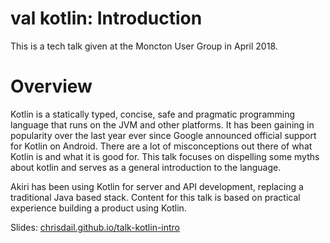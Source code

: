 # val kotlin: Introduction

This is a tech talk given at the Moncton User Group in April 2018.

# Overview

Kotlin is a statically typed, concise, safe and pragmatic programming language that runs on the JVM and other platforms. It has been gaining in popularity over the last year ever since Google announced official support for Kotlin on Android. There are a lot of misconceptions out there of what Kotlin is and what it is good for. This talk focuses on dispelling some myths about kotlin and serves as a general introduction to the language.

Akiri has been using Kotlin for server and API development, replacing a traditional Java based stack. Content for this talk is based on practical experience building a product using Kotlin.

Slides: [chrisdail.github.io/talk-kotlin-intro](https://chrisdail.github.io/talk-kotlin-intro)